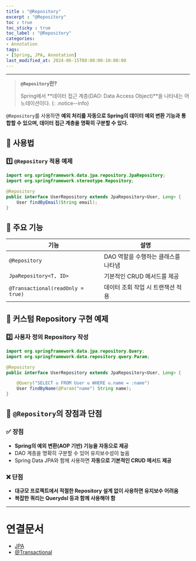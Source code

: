 ```yaml
---
title : "@Repository"
excerpt : "@Repository"
toc : true
toc_sticky : true
toc_label : "@Repository"
categories:
- Annotation
tags:
- [Spring, JPA, Annotation]
last_modified_at: 2024-06-15T08:00:00-10:00:00
---
```

  
---
  
> **`@Repository`란?**  
>
>  Spring에서 **데이터 접근 계층(DAO: Data Access Object)**을 나타내는 어노테이션이다. 
{: .notice--info}  

  `@Repository`를 사용하면 **예외 처리를 자동으로 Spring의 데이터 예외 변환 기능과 통합할 수 있으며, 데이터 접근 계층을 명확히 구분할 수 있다.**
  
## 📌 사용법
  
### 1️⃣ `@Repository` 적용 예제
  
```java
import org.springframework.data.jpa.repository.JpaRepository;
import org.springframework.stereotype.Repository;

@Repository
public interface UserRepository extends JpaRepository<User, Long> {
    User findByEmail(String email);
}
```
  
## 📌 주요 기능
  
| 기능 | 설명 |
|------|------|
| `@Repository` | DAO 역할을 수행하는 클래스를 나타냄 |
| `JpaRepository<T, ID>` | 기본적인 CRUD 메서드를 제공 |
| `@Transactional(readOnly = true)` | 데이터 조회 작업 시 트랜잭션 적용 |
  
## 📌 커스텀 Repository 구현 예제
  
### 2️⃣ 사용자 정의 Repository 작성
  
```java
import org.springframework.data.jpa.repository.Query;
import org.springframework.data.repository.query.Param;

@Repository
public interface UserRepository extends JpaRepository<User, Long> {

    @Query("SELECT u FROM User u WHERE u.name = :name")
    User findByName(@Param("name") String name);
}
```
  
## 📌 `@Repository`의 장점과 단점
  
### ✅ 장점
- **Spring의 예외 변환(AOP 기반) 기능을 자동으로 제공**  
- DAO 계층을 명확히 구분할 수 있어 유지보수성이 높음  
- Spring Data JPA와 함께 사용하면 **자동으로 기본적인 CRUD 메서드 제공**  
  
### ❌ 단점
- **대규모 프로젝트에서 적절한 Repository 설계 없이 사용하면 유지보수 어려움**  
- **복잡한 쿼리는 Querydsl 등과 함께 사용해야 함**  

---
  
# 연결문서
- [JPA](../../jpa/jpa-JPA)
- [@Transactional](../../annotation/annotation-@Transactional)
